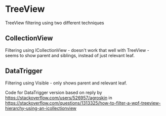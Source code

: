 # TreeView
TreeView filtering using two different techniques

## CollectionView

Filtering using ICollectionView - doesn't work that well with TreeView - seems to show parent and siblings, instead of just relevant leaf.

## DataTrigger

Filtering using Visible - only shows parent and relevant leaf.

Code for DataTrigger version based on reply by https://stackoverflow.com/users/526957/agroskin in https://stackoverflow.com/questions/1313325/how-to-filter-a-wpf-treeview-hierarchy-using-an-icollectionview
